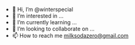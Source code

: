 - 👋 Hi, I’m @winterspecial
- 👀 I’m interested in ...
- 🌱 I’m currently learning ...
- 💞️ I’m looking to collaborate on ...
- 📫 How to reach me milksodazero@gmail.com

<!---
winterspecial/winterspecial is a ✨ special ✨ repository because its `README.md` (this file) appears on your GitHub profile.
You can click the Preview link to take a look at your changes.
--->
